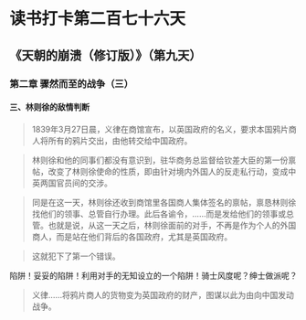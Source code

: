 读书打卡第二百七十六天
===

《天朝的崩溃（修订版）》（第九天）
---

### 第二章 骤然而至的战争（三）

#### 三、林则徐的敌情判断

> 1839年3月27日晨，义律在商馆宣布，以英国政府的名义，要求本国鸦片商人将所有的鸦片交出，由他转交给中国政府。

> 林则徐和他的同事们都没有意识到，驻华商务总监督给钦差大臣的第一份禀帖，改变了林则徐使命的性质，即由针对境内外国人的反走私行动，变成中英两国官员间的交涉。

> 同是在这一天，林则徐还收到商馆里各国商人集体签名的禀帖，禀恳林则徐找他们的领事、总管自行办理。此后各谕令，……而是发给他们的领事或总管。也就是说，从这一天之后，林则徐面前的对手，不再是作为个人的外国商人，而是站在他们背后的各国政府，尤其是英国政府。

> 这就犯下了第一个错误。

陷阱！妥妥的陷阱！利用对手的无知设立的一个陷阱！骑士风度呢？绅士做派呢？

> 义律……将鸦片商人的货物变为英国政府的财产，图谋以此为由向中国发动战争。